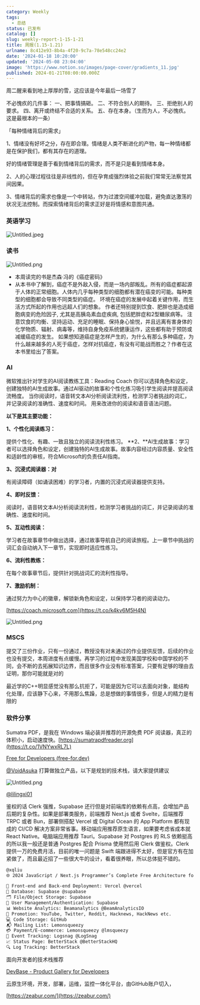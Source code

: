 ```yaml
---
category: Weekly
tags:
  - 总结
status: 已发布
catalog: []
slug: weekly-report-1-15-1-21
title: 周报(1.15-1.21)
urlname: 8c412e93-8b4a-4f20-9c7a-78e548cc24e2
date: '2024-01-18 10:20:00'
updated: '2024-05-08 23:04:00'
image: 'https://www.notion.so/images/page-cover/gradients_11.jpg'
published: 2024-01-21T08:00:00.000Z
---
```


周二醒来看到地上厚厚的雪，这应该是今年最后一场雪了


不必愧疚的几件事：
一、把事情搞砸。
二、不符合别人的期待。
三、拒绝别人的要求。
四、离开或终结不合适的关系。
五、存在本身。（生而为人，不必愧疚。这是最根本的一条）


「每种情绪背后的需求」


1、情绪没有好坏之分，存在即合理。情绪是人类不断进化的产物，每一种情绪都是在保护我们，都有其存在的道理。


好的情绪管理是善于看到情绪背后的需求，而不是只是看到情绪本身。


2、人的心理过程往往是非线性的，但在孕育成强烈体验之前我们常常无法察觉其间因果。


3、情绪背后的需求也像是一个中转站，作为过渡空间缓冲加载，避免直达激荡的状况无法控制。而探索情绪背后的需求正好是将情感和意图共通。


### 英语学习


![Untitled.jpeg](https://prod-files-secure.s3.us-west-2.amazonaws.com/5d24fe63-e567-4804-86f9-9fdc62e13082/faec46dc-9da5-4799-b905-c316418f1168/Untitled.jpeg?X-Amz-Algorithm=AWS4-HMAC-SHA256&X-Amz-Content-Sha256=UNSIGNED-PAYLOAD&X-Amz-Credential=ASIAZI2LB4665LGCDL4G%2F20250303%2Fus-west-2%2Fs3%2Faws4_request&X-Amz-Date=20250303T213640Z&X-Amz-Expires=3600&X-Amz-Security-Token=IQoJb3JpZ2luX2VjEKX%2F%2F%2F%2F%2F%2F%2F%2F%2F%2FwEaCXVzLXdlc3QtMiJHMEUCIQCFt0khdY5QofW1TIOb2SF43A%2FgofV6NB5xdyODO4sk0wIgWs5kK7wgfX9V0C7MWvZTSgNV2FpHV76ytUs5EqxMXUwqiAQI3v%2F%2F%2F%2F%2F%2F%2F%2F%2F%2FARAAGgw2Mzc0MjMxODM4MDUiDM%2FRyDDNGiixEJoNVSrcA9XB4lvSDgzHOR7S%2Fho3qJBiWRdlUh9XiGhkof4Gfp9TNYFINI8%2BNITCTi8vI1uDHJi6ePerLXzjP%2BXarE0QBRR%2FBqHinscNJyI0mT1xu6YuZbBf49BCUlegUgpwbawPFHTdXtkchYbdPxkExkL0ow5ymjfaelriuHk6AQTm63%2FbPzKsWIhZNEvS3XTHqhGAsIcl1MEJh1M8WuYdH7fyfz88N9ej4olOs%2BbIF8UAP44rs59Y6s4HgOu3d9uf6GGfyALgUUZnJpmxkKLUT7GLdYAksO%2Fu3X0UQXoIa5awrccvnJU%2BqMGv7lqUsl5aZOyaExxwTDeCnfQFfp0gUkNqNC9rUnRjFQ8Oqc5Rh8KEUsvawAbtaQDI71ivYeeEOB24X1LodSNkcxMq78VUX7M2AqB5JnOmoOpD60o4aQLI57%2FEAnfwvAQmQbYY3UiP1AAasYS3bjaJhmBHG%2BcvfDnEeHIzxfp%2BPbaJMBfk0LbdgWMcvIJkuWQZpqRqpbNrk6t2FTpbgclFuU57Eh3KUd0%2BYMzyWHBVpqf4wEpOrm%2FT5o%2F5RO0KyZ6CM7BXtqj5hCMvaUUNKQ4TayhDtx2TSP479x1LcYgXTc99jnaosMS5ZsfGxQvBZ7m0Os82DiKoMOC3mL4GOqUBzToy8M0M4SzXMEzwPVTvc680a1Gq9UuCi84qF3QwP%2FWKcccX1zDk6ixv4UZim0or6NRkRcDLgPAisdBu0lP%2Fv%2BLK001nWyj4wQq5N8TvPR%2BXG6lDpCLwaJVsxJt19dVdJ6Ig53AoeV0C%2BLkQ4NhptA12QKaiQXnkSxod0r08kbnz0wi8NLXX21wRRENIVTyACfsGfRHyDzadR1BR8Or2y5rU9bvt&X-Amz-Signature=5c570870e38d37a644daec90244644154bfe6a5aa2b2659400d4c7ff13767a39&X-Amz-SignedHeaders=host&x-id=GetObject)


### 读书


![Untitled.png](https://prod-files-secure.s3.us-west-2.amazonaws.com/5d24fe63-e567-4804-86f9-9fdc62e13082/08aff459-da99-4ed5-87c6-1f4c95b62ac3/Untitled.png?X-Amz-Algorithm=AWS4-HMAC-SHA256&X-Amz-Content-Sha256=UNSIGNED-PAYLOAD&X-Amz-Credential=ASIAZI2LB4665LGCDL4G%2F20250303%2Fus-west-2%2Fs3%2Faws4_request&X-Amz-Date=20250303T213640Z&X-Amz-Expires=3600&X-Amz-Security-Token=IQoJb3JpZ2luX2VjEKX%2F%2F%2F%2F%2F%2F%2F%2F%2F%2FwEaCXVzLXdlc3QtMiJHMEUCIQCFt0khdY5QofW1TIOb2SF43A%2FgofV6NB5xdyODO4sk0wIgWs5kK7wgfX9V0C7MWvZTSgNV2FpHV76ytUs5EqxMXUwqiAQI3v%2F%2F%2F%2F%2F%2F%2F%2F%2F%2FARAAGgw2Mzc0MjMxODM4MDUiDM%2FRyDDNGiixEJoNVSrcA9XB4lvSDgzHOR7S%2Fho3qJBiWRdlUh9XiGhkof4Gfp9TNYFINI8%2BNITCTi8vI1uDHJi6ePerLXzjP%2BXarE0QBRR%2FBqHinscNJyI0mT1xu6YuZbBf49BCUlegUgpwbawPFHTdXtkchYbdPxkExkL0ow5ymjfaelriuHk6AQTm63%2FbPzKsWIhZNEvS3XTHqhGAsIcl1MEJh1M8WuYdH7fyfz88N9ej4olOs%2BbIF8UAP44rs59Y6s4HgOu3d9uf6GGfyALgUUZnJpmxkKLUT7GLdYAksO%2Fu3X0UQXoIa5awrccvnJU%2BqMGv7lqUsl5aZOyaExxwTDeCnfQFfp0gUkNqNC9rUnRjFQ8Oqc5Rh8KEUsvawAbtaQDI71ivYeeEOB24X1LodSNkcxMq78VUX7M2AqB5JnOmoOpD60o4aQLI57%2FEAnfwvAQmQbYY3UiP1AAasYS3bjaJhmBHG%2BcvfDnEeHIzxfp%2BPbaJMBfk0LbdgWMcvIJkuWQZpqRqpbNrk6t2FTpbgclFuU57Eh3KUd0%2BYMzyWHBVpqf4wEpOrm%2FT5o%2F5RO0KyZ6CM7BXtqj5hCMvaUUNKQ4TayhDtx2TSP479x1LcYgXTc99jnaosMS5ZsfGxQvBZ7m0Os82DiKoMOC3mL4GOqUBzToy8M0M4SzXMEzwPVTvc680a1Gq9UuCi84qF3QwP%2FWKcccX1zDk6ixv4UZim0or6NRkRcDLgPAisdBu0lP%2Fv%2BLK001nWyj4wQq5N8TvPR%2BXG6lDpCLwaJVsxJt19dVdJ6Ig53AoeV0C%2BLkQ4NhptA12QKaiQXnkSxod0r08kbnz0wi8NLXX21wRRENIVTyACfsGfRHyDzadR1BR8Or2y5rU9bvt&X-Amz-Signature=0da58c2ecb0fa0430e494b6df1e0c8f60d3e7a7ffc371bbcab484c5cd4057696&X-Amz-SignedHeaders=host&x-id=GetObject)

- 本周读完的书是杰森·冯的《癌症密码》
- 从本书中了解到，癌症不是外敌入侵，而是一场内部叛乱。所有的癌症都起源于人体的正常细胞。人体内几乎每种类型的细胞都有潜在癌变的可能。每种类型的细胞都会导致不同类型的癌症。
环境在癌症的发展中起着关键作用，而生活方式所起的作用也远超人们的想象。
作者还特别提到饮食、肥胖也是造成细胞病变的危险因子, 尤其是高胰岛素血症疾病, 包括肥胖症和2型糖尿病等。
注意饮食的均衡、坚持运动、充足的睡眠、保持身心愉悦，并且远离有害身体的化学物质、辐射、病毒等，维持自身免疫系统健康运作，这些都有助于预防或减缓癌症的发生。
如果想知道癌症是怎样产生的，为什么有那么多种癌症，为什么越来越多的人死于癌症，怎样对抗癌症，有没有可能战而胜之？作者在这本书里给出了答案。

### AI


微软推出针对学生的AI阅读教练工具：Reading Coach
你可以选择角色和设定，创建独特的AI生成故事。通过AI驱动的故事和个性化练习吸引学生阅读并提高阅读流畅度。
当你阅读时，语音转文本AI分析阅读流利性，检测学习者挑战的词汇，并记录阅读的准确性、速度和时间。
用来改进你的阅读和语音语法问题。


**以下是其主要功能：**


**1、个性化阅读练习：**


提供个性化、有趣、一致且独立的阅读流利性练习。
**2、**AI生成故事：学习者可以选择角色和设定，创建独特的AI生成故事。故事内容经过内容质量、安全性和适龄性的审核，符合Microsoft的负责任AI指南。


**3、沉浸式阅读器：对**


有阅读障碍（如诵读困难）的学习者，内置的沉浸式阅读器提供支持。


**4、即时反馈：**


阅读时，语音转文本AI分析阅读流利性，检测学习者挑战的词汇，并记录阅读的准确性、速度和时间。


**5、互动性阅读：**


学习者在故事章节中做出选择，通过故事导航自己的阅读旅程。上一章节中挑战的词汇会自动纳入下一章节，实现即时适应性练习。


**6、流利性教练：**


在每个故事章节后，提供针对挑战词汇的流利性指导。


**7、激励机制：**


通过努力为中心的徽章，解锁新角色和设定，以保持学习者的阅读动力。


[https://coach.microsoft.com](https://t.co/k4kv6M5H4N)


![Untitled.png](https://prod-files-secure.s3.us-west-2.amazonaws.com/5d24fe63-e567-4804-86f9-9fdc62e13082/8f53d036-0cfc-469d-a837-f15107675ae4/Untitled.png?X-Amz-Algorithm=AWS4-HMAC-SHA256&X-Amz-Content-Sha256=UNSIGNED-PAYLOAD&X-Amz-Credential=ASIAZI2LB4665LGCDL4G%2F20250303%2Fus-west-2%2Fs3%2Faws4_request&X-Amz-Date=20250303T213640Z&X-Amz-Expires=3600&X-Amz-Security-Token=IQoJb3JpZ2luX2VjEKX%2F%2F%2F%2F%2F%2F%2F%2F%2F%2FwEaCXVzLXdlc3QtMiJHMEUCIQCFt0khdY5QofW1TIOb2SF43A%2FgofV6NB5xdyODO4sk0wIgWs5kK7wgfX9V0C7MWvZTSgNV2FpHV76ytUs5EqxMXUwqiAQI3v%2F%2F%2F%2F%2F%2F%2F%2F%2F%2FARAAGgw2Mzc0MjMxODM4MDUiDM%2FRyDDNGiixEJoNVSrcA9XB4lvSDgzHOR7S%2Fho3qJBiWRdlUh9XiGhkof4Gfp9TNYFINI8%2BNITCTi8vI1uDHJi6ePerLXzjP%2BXarE0QBRR%2FBqHinscNJyI0mT1xu6YuZbBf49BCUlegUgpwbawPFHTdXtkchYbdPxkExkL0ow5ymjfaelriuHk6AQTm63%2FbPzKsWIhZNEvS3XTHqhGAsIcl1MEJh1M8WuYdH7fyfz88N9ej4olOs%2BbIF8UAP44rs59Y6s4HgOu3d9uf6GGfyALgUUZnJpmxkKLUT7GLdYAksO%2Fu3X0UQXoIa5awrccvnJU%2BqMGv7lqUsl5aZOyaExxwTDeCnfQFfp0gUkNqNC9rUnRjFQ8Oqc5Rh8KEUsvawAbtaQDI71ivYeeEOB24X1LodSNkcxMq78VUX7M2AqB5JnOmoOpD60o4aQLI57%2FEAnfwvAQmQbYY3UiP1AAasYS3bjaJhmBHG%2BcvfDnEeHIzxfp%2BPbaJMBfk0LbdgWMcvIJkuWQZpqRqpbNrk6t2FTpbgclFuU57Eh3KUd0%2BYMzyWHBVpqf4wEpOrm%2FT5o%2F5RO0KyZ6CM7BXtqj5hCMvaUUNKQ4TayhDtx2TSP479x1LcYgXTc99jnaosMS5ZsfGxQvBZ7m0Os82DiKoMOC3mL4GOqUBzToy8M0M4SzXMEzwPVTvc680a1Gq9UuCi84qF3QwP%2FWKcccX1zDk6ixv4UZim0or6NRkRcDLgPAisdBu0lP%2Fv%2BLK001nWyj4wQq5N8TvPR%2BXG6lDpCLwaJVsxJt19dVdJ6Ig53AoeV0C%2BLkQ4NhptA12QKaiQXnkSxod0r08kbnz0wi8NLXX21wRRENIVTyACfsGfRHyDzadR1BR8Or2y5rU9bvt&X-Amz-Signature=d9662e32bd54b985664e0f1bf7bc17db13d1ff083728f9a290ef31c97d21ec2a&X-Amz-SignedHeaders=host&x-id=GetObject)


### MSCS


提交了三份作业，只有一份通过，教授没有对未通过的作业提供反馈，后续的作业也没有提交，本周进度有点缓慢。再学习的过程中发现美国学校和中国学校的不同，会不断的去拓展知识边界，而且很多作业没有标准答案，只要有足够的理由去证明，那你可能就是对的


最近学的C++明显感觉没有那么抗拒了，可能是因为它可以去面向对象，能结构化处理，应该静下心来，不用那么焦躁，总是想做的事情很多，但是人的精力是有限的


### 软件分享


Sumatra PDF，是我在 Windows 端必装并推荐的开源免费 PDF 阅读器，真正的体积小，启动速度快。[https://sumatrapdfreader.org](https://t.co/1VNYwxRL7L)


[Free for Developers (free-for.dev)](https://free-for.dev/#/)


[@VoidAsuka](https://twitter.com/VoidAsuka) 打算做独立产品，以下是规划的技术栈，请大家提供建议


![Untitled.png](https://prod-files-secure.s3.us-west-2.amazonaws.com/5d24fe63-e567-4804-86f9-9fdc62e13082/93561a3c-b2bc-4a43-bbc5-67e3f740ed5e/Untitled.png?X-Amz-Algorithm=AWS4-HMAC-SHA256&X-Amz-Content-Sha256=UNSIGNED-PAYLOAD&X-Amz-Credential=ASIAZI2LB4665LGCDL4G%2F20250303%2Fus-west-2%2Fs3%2Faws4_request&X-Amz-Date=20250303T213640Z&X-Amz-Expires=3600&X-Amz-Security-Token=IQoJb3JpZ2luX2VjEKX%2F%2F%2F%2F%2F%2F%2F%2F%2F%2FwEaCXVzLXdlc3QtMiJHMEUCIQCFt0khdY5QofW1TIOb2SF43A%2FgofV6NB5xdyODO4sk0wIgWs5kK7wgfX9V0C7MWvZTSgNV2FpHV76ytUs5EqxMXUwqiAQI3v%2F%2F%2F%2F%2F%2F%2F%2F%2F%2FARAAGgw2Mzc0MjMxODM4MDUiDM%2FRyDDNGiixEJoNVSrcA9XB4lvSDgzHOR7S%2Fho3qJBiWRdlUh9XiGhkof4Gfp9TNYFINI8%2BNITCTi8vI1uDHJi6ePerLXzjP%2BXarE0QBRR%2FBqHinscNJyI0mT1xu6YuZbBf49BCUlegUgpwbawPFHTdXtkchYbdPxkExkL0ow5ymjfaelriuHk6AQTm63%2FbPzKsWIhZNEvS3XTHqhGAsIcl1MEJh1M8WuYdH7fyfz88N9ej4olOs%2BbIF8UAP44rs59Y6s4HgOu3d9uf6GGfyALgUUZnJpmxkKLUT7GLdYAksO%2Fu3X0UQXoIa5awrccvnJU%2BqMGv7lqUsl5aZOyaExxwTDeCnfQFfp0gUkNqNC9rUnRjFQ8Oqc5Rh8KEUsvawAbtaQDI71ivYeeEOB24X1LodSNkcxMq78VUX7M2AqB5JnOmoOpD60o4aQLI57%2FEAnfwvAQmQbYY3UiP1AAasYS3bjaJhmBHG%2BcvfDnEeHIzxfp%2BPbaJMBfk0LbdgWMcvIJkuWQZpqRqpbNrk6t2FTpbgclFuU57Eh3KUd0%2BYMzyWHBVpqf4wEpOrm%2FT5o%2F5RO0KyZ6CM7BXtqj5hCMvaUUNKQ4TayhDtx2TSP479x1LcYgXTc99jnaosMS5ZsfGxQvBZ7m0Os82DiKoMOC3mL4GOqUBzToy8M0M4SzXMEzwPVTvc680a1Gq9UuCi84qF3QwP%2FWKcccX1zDk6ixv4UZim0or6NRkRcDLgPAisdBu0lP%2Fv%2BLK001nWyj4wQq5N8TvPR%2BXG6lDpCLwaJVsxJt19dVdJ6Ig53AoeV0C%2BLkQ4NhptA12QKaiQXnkSxod0r08kbnz0wi8NLXX21wRRENIVTyACfsGfRHyDzadR1BR8Or2y5rU9bvt&X-Amz-Signature=689b7b7a43b072a1bdae55ef3d25a814f73ad7ef13f59db0885662659fc062e1&X-Amz-SignedHeaders=host&x-id=GetObject)


[@lilingxi01](https://twitter.com/lilingxi01)


鉴权的话 Clerk 强推，Supabase 还行但是对前端库的依赖有点高，会增加产品后期的复杂性。如果是部署类服务，前端推荐 Next.js 或者 Svelte，后端推荐 TRPC 或者 Bun，部署侧搭配 Vercel 或 Digital Ocean 的 App Platform 都有现成的 CI/CD 解决方案非常省事。移动端应用推荐原生语言，如果要考虑省成本就 React Native。电脑端应用推荐 Tauri。Supabase 对 Postgres 的 RLS 依赖挺高的所以我一般还是普通 Postgres 配合 Prisma 使用然后用 Clerk 做鉴权。Clerk 提供一万的免费月活，目前的唯一问题是 Swift 端跟进得不太好，但是官方有在加紧做了，而且最近招了一些很大牛的设计，看着很养眼，所以总体挺不错的。


```markdown
@xqliu
🌐 2024 JavaScript / Next.js Programmer’s Complete Free Architecture for solo entrepreneur:

🔧 Front-end and Back-end Deployment: Vercel @vercel
💾 Database: Supabase @supabase
🗂️ File/Object Storage: Supabase
👥 User Management/Authentication: Supabase
📊 Website Analytics: Beamanalytics @BeamAnalyticsIO
📣 Promotion: YouTube, Twitter, Reddit, Hacknews, HackNews etc. 
💻 Code Storage: GitHub
📬 Mailing List: Lemonsqueezy
💳 Payment/E-commerce: Lemonsqueezy @lmsqueezy
📌 Event Tracking: Logsnag @LogSnag
📈 Status Page: BetterStack @BetterStackHQ
🔍 Log Tracking: BetterStack
```


面向开发者的技术栈推荐


[DevBase - Product Gallery for Developers](https://devbase.fyi/)


云原生环境，开发，部署，运维，监控一体化平台，由GitHub账户切入，


[https://zeabur.com/](https://zeabur.com/)

